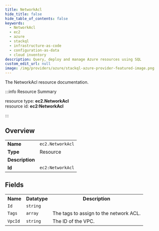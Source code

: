 ```yaml
---
title: NetworkAcl
hide_title: false
hide_table_of_contents: false
keywords:
  - NetworkAcl
  - ec2
  - azure
  - stackql
  - infrastructure-as-code
  - configuration-as-data
  - cloud inventory
description: Query, deploy and manage Azure resources using SQL
custom_edit_url: null
image: /img/providers/azure/stackql-azure-provider-featured-image.png
---
```

The NetworkAcl resource documentation.

:::info Resource Summary

<div class="row">
<div class="providerDocColumn">
<span>resource type:&nbsp;<b>ec2.NetworkAcl</b></span><br />
<span>resource id:&nbsp;<b>ec2:NetworkAcl</b></span><br />
</div>
</div>

:::

## Overview
<table><tbody>
<tr><td><b>Name</b></td><td><code>ec2.NetworkAcl</code></td></tr>
<tr><td><b>Type</b></td><td>Resource</td></tr>
<tr><td><b>Description</b></td><td></td></tr>
<tr><td><b>Id</b></td><td><code>ec2:NetworkAcl</code></td></tr>
</tbody></table>

## Fields
<table><tbody>
<tr><th>Name</th><th>Datatype</th><th>Description</th></tr>
<tr><td><code>Id</code></td><td><code>string</code></td><td></td></tr><tr><td><code>Tags</code></td><td><code>array</code></td><td>The tags to assign to the network ACL.</td></tr><tr><td><code>VpcId</code></td><td><code>string</code></td><td>The ID of the VPC.</td></tr>
</tbody></table>